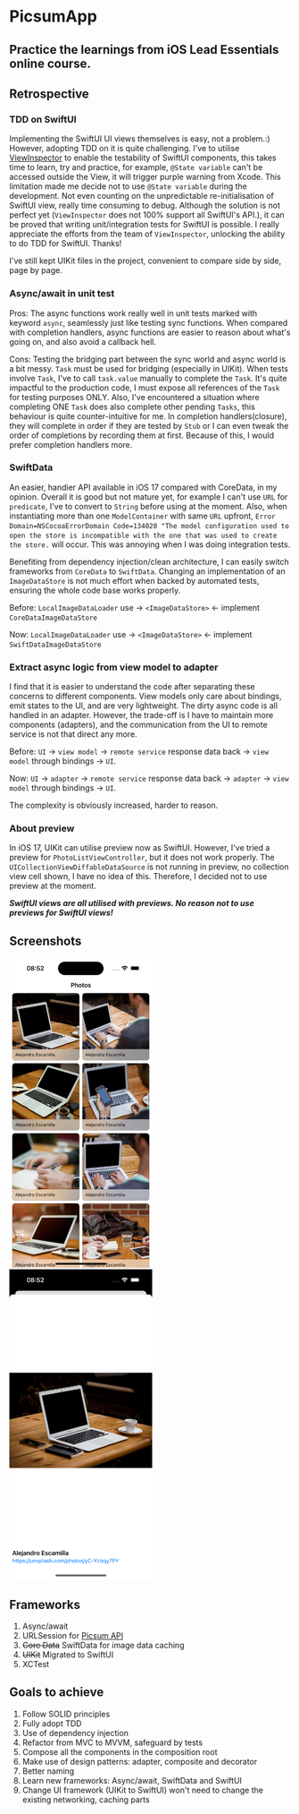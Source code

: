 # PicsumApp
## Practice the learnings from iOS Lead Essentials online course.

## Retrospective
### TDD on SwiftUI
Implementing the SwiftUI UI views themselves is easy, not a problem.:) However, adopting TDD on it is quite challenging. 
I've to utilise [ViewInspector](https://github.com/nalexn/ViewInspector) to enable the testability of SwiftUI components, this takes time to learn, try and practice, for example, `@State variable` can't be accessed outside the View, it will trigger purple warning from Xcode.
This limitation made me decide not to use `@State variable` during the development. Not even counting on the unpredictable re-initialisation of SwiftUI view, really time consuming to debug.
Although the solution is not perfect yet (`ViewInspector` does not 100% support all SwiftUI's API.), it can be proved that writing unit/integration tests for SwiftUI is possible. I really appreciate the efforts from the team of `ViewInspector`, unlocking the ability to do TDD for SwiftUI. Thanks!

I've still kept UIKit files in the project, convenient to compare side by side, page by page.

### Async/await in unit test
Pros: The async functions work really well in unit tests marked with keyword `async`, seamlessly just like testing sync functions.
When compared with completion handlers, async functions are easier to reason about what's going on, and also avoid a callback hell.

Cons: Testing the bridging part between the sync world and async world is a bit messy.
`Task` must be used for bridging (especially in UIKit). When tests involve `Task`, I've to call `task.value` manually to complete the `Task`.
It's quite impactful to the production code, I must expose all references of the `Task` for testing purposes ONLY.
Also, I've encountered a situation where completing ONE `Task` does also complete other pending `Tasks`, this behaviour is quite counter-intuitive for me.
In completion handlers(closure), they will complete in order if they are tested by `Stub` or I can even tweak the order of completions by recording them at first.
Because of this, I would prefer completion handlers more.

### SwiftData
An easier, handier API available in iOS 17 compared with CoreData, in my opinion.
Overall it is good but not mature yet, for example I can't use `URL` for `predicate`, I've to convert to `String` before using at the moment.
Also, when instantiating more than one `ModelContainer` with same `URL` upfront, 
`Error Domain=NSCocoaErrorDomain Code=134020 "The model configuration used to open the store is incompatible with the one that was used to create the store.` will occur.
This was annoying when I was doing integration tests.

Benefiting from dependency injection/clean architecture, I can easily switch frameworks from `CoreData` to `SwiftData`. 
Changing an implementation of an `ImageDataStore` is not much effort when backed by automated tests, ensuring the whole code base works properly.

Before: `LocalImageDataLoader` use -> `<ImageDataStore>` <- implement `CoreDataImageDataStore`

Now: `LocalImageDataLoader` use -> `<ImageDataStore>` <- implement `SwiftDataImageDataStore`

### Extract async logic from view model to adapter
I find that it is easier to understand the code after separating these concerns to different components. 
View models only care about bindings, emit states to the UI, and are very lightweight. The dirty async code is all handled in an adapter.
However, the trade-off is I have to maintain more components (adapters), and the communication from the UI to remote service is not that direct any more.

Before: `UI` -> `view model` -> `remote service` response data back -> `view model` through bindings -> `UI`.

Now: `UI` -> `adapter` -> `remote service` response data back -> `adapter` -> `view model` through bindings -> `UI`.

The complexity is obviously increased, harder to reason.

### About preview
In iOS 17, UIKit can utilise preview now as SwiftUI. However, I've tried a preview for `PhotoListViewController`, but it does not work properly.
The `UICollectionViewDiffableDataSource` is not running in preview, no collection view cell shown, I have no idea of this.
Therefore, I decided not to use preview at the moment.

***SwiftUI views are all utilised with previews. No reason not to use previews for SwiftUI views!***


## Screenshots
<img src="https://github.com/tzc1234/PicsumApp/blob/main/Screenshots/preview.png" alt="preview" width="256" height="554"/> <img src="https://github.com/tzc1234/PicsumApp/blob/main/Screenshots/preview2.png" alt="preview2" width="256" height="554"/>

## Frameworks
1. Async/await
2. URLSession for [Picsum API](https://picsum.photos/)
3. ~~Core Data~~ SwiftData for image data caching
4. ~~UIKit~~ Migrated to SwiftUI
5. XCTest

## Goals to achieve
1. Follow SOLID principles
2. Fully adopt TDD
3. Use of dependency injection
4. Refactor from MVC to MVVM, safeguard by tests
5. Compose all the components in the composition root
6. Make use of design patterns: adapter, composite and decorator
7. Better naming
8. Learn new frameworks: Async/await, SwiftData and SwiftUI
9. Change UI framework (UIKit to SwiftUI) won't need to change the existing networking, caching parts